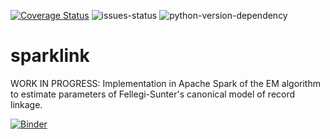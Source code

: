 [![Coverage Status](https://coveralls.io/repos/github/moj-analytical-services/sparklink/badge.svg?branch=dev)](https://coveralls.io/github/moj-analytical-services/sparklink?branch=dev)
![issues-status](https://img.shields.io/github/issues-raw/moj-analytical-services/sparklink)
![python-version-dependency](https://img.shields.io/badge/python-%3E%3D3.6-blue)


# sparklink
WORK IN PROGRESS:  Implementation in Apache Spark of the EM algorithm to estimate parameters of Fellegi-Sunter's canonical model of record linkage.

[![Binder](https://mybinder.org/badge.svg)](https://mybinder.org/v2/gh/moj-analytical-services/sparklink/dev)